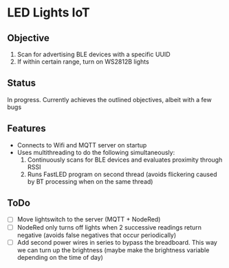 # LED Lights IoT

## Objective

1. Scan for advertising BLE devices with a specific UUID
2. If within certain range, turn on WS2812B lights 

## Status

In progress. Currently achieves the outlined objectives, albeit with a few bugs

## Features

* Connects to Wifi and MQTT server on startup
* Uses multithreading to do the following simultaneously:
  1. Continuously scans for BLE devices and evaluates proximity through RSSI
  2. Runs FastLED program on second thread (avoids flickering caused by BT processing when on the same thread)

## ToDo
- [ ] Move lightswitch to the server (MQTT + NodeRed)
- [ ] NodeRed only turns off lights when 2 successive readings return negative (avoids false negatives that occur periodically)
- [ ] Add second power wires in series to bypass the breadboard. This way we can turn up the brightness (maybe make the brightness variable depending on the time of day)

